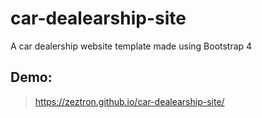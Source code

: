 # car-dealearship-site
A car dealership website template made using Bootstrap 4

## Demo: 
> https://zeztron.github.io/car-dealearship-site/
